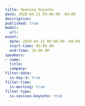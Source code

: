 ```yaml
---
title: Opening Keynote
date: 2020-04-21 09:00:00 -04:00
description: 
published: true 
modal:
  url: 
event:
  date: 2020-04-21 09:00:00 -04:00
  start-time: 09:00 AM
  end-time: 10:00 AM
speakers:
- name: 
  title: 
  company: 
filter-date:
  is-day-3: true
filter-time:
  is-morning: true
filter-type:
  is-session-keynote: true
---
```


